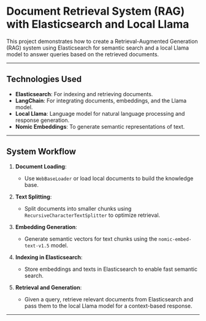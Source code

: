 # Document Retrieval System (RAG) with Elasticsearch and Local Llama

This project demonstrates how to create a Retrieval-Augmented Generation (RAG) system using Elasticsearch for semantic search and a local Llama model to answer queries based on the retrieved documents.

---

## Technologies Used

- **Elasticsearch**: For indexing and retrieving documents.
- **LangChain**: For integrating documents, embeddings, and the Llama model.
- **Local Llama**: Language model for natural language processing and response generation.
- **Nomic Embeddings**: To generate semantic representations of text.

---

## System Workflow

1. **Document Loading**:
   - Use `WebBaseLoader` or load local documents to build the knowledge base.

2. **Text Splitting**:
   - Split documents into smaller chunks using `RecursiveCharacterTextSplitter` to optimize retrieval.

3. **Embedding Generation**:
   - Generate semantic vectors for text chunks using the `nomic-embed-text-v1.5` model.

4. **Indexing in Elasticsearch**:
   - Store embeddings and texts in Elasticsearch to enable fast semantic search.

5. **Retrieval and Generation**:
   - Given a query, retrieve relevant documents from Elasticsearch and pass them to the local Llama model for a context-based response.

---
